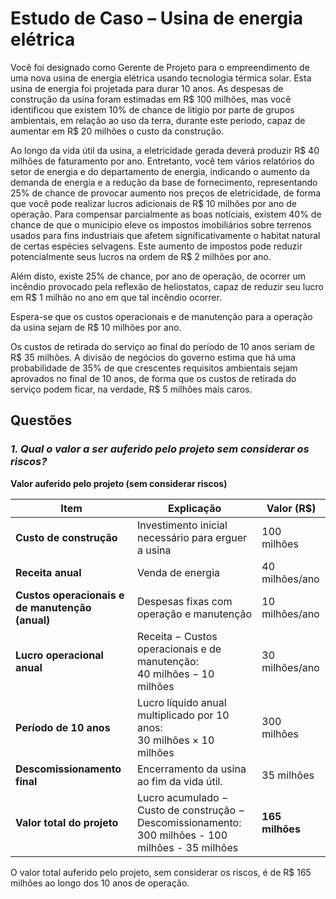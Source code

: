 # Estudo de Caso – Usina de energia elétrica

Você foi designado como Gerente de Projeto para o empreendimento de uma nova usina de
energia elétrica usando tecnologia térmica solar. Esta usina de energia foi projetada para durar
10 anos. As despesas de construção da usina foram estimadas em R$ 100 milhões, mas você
identificou que existem 10% de chance de litígio por parte de grupos ambientais, em relação ao
uso da terra, durante este período, capaz de aumentar em R$ 20 milhões o custo da construção.

Ao longo da vida útil da usina, a eletricidade gerada deverá produzir R$ 40 milhões de faturamento por ano. Entretanto, você tem vários relatórios do setor de energia e do departamento
de energia, indicando o aumento da demanda de energia e a redução da base de fornecimento,
representando 25% de chance de provocar aumento nos preços de eletricidade, de forma que
você pode realizar lucros adicionais de R$ 10 milhões por ano de operação. Para compensar
parcialmente as boas notíciais, existem 40% de chance de que o município eleve os impostos
imobiliários sobre terrenos usados para fins industriais que afetem significativamente o habitat
natural de certas espécies selvagens. Este aumento de impostos pode reduzir potencialmente
seus lucros na ordem de R$ 2 milhões por ano.

Além disto, existe 25% de chance, por ano de operação, de ocorrer um incêndio provocado
pela reflexão de heliostatos, capaz de reduzir seu lucro em R$ 1 milhão no ano em que tal
incêndio ocorrer.

Espera-se que os custos operacionais e de manutenção para a operação da usina sejam de
R$ 10 milhões por ano.

Os custos de retirada do serviço ao final do período de 10 anos seriam de R$ 35 milhões.
A divisão de negócios do governo estima que há uma probabilidade de 35% de que crescentes
requisitos ambientais sejam aprovados no final de 10 anos, de forma que os custos de retirada
do serviço podem ficar, na verdade, R$ 5 milhões mais caros.

## Questões

### *1. Qual o valor a ser auferido pelo projeto sem considerar os riscos?*

**Valor auferido pelo projeto (sem considerar riscos)**

| Item                          | Explicação                                                                 | Valor (R$) |
|-------------------------------|-----------------------------------------------------------------------------|--------------------|
| **Custo de construção**       | Investimento inicial necessário para erguer a usina | 100 milhões|
| **Receita anual**             | Venda de energia | 40 milhões/ano |
| **Custos operacionais e de manutenção (anual)** | Despesas fixas com operação e manutenção | 10 milhões/ano |
| **Lucro operacional anual**   | Receita − Custos operacionais e de manutenção: <br> 40 milhões − 10 milhões | 30 milhões/ano |
| **Período de 10 anos**        | Lucro líquido anual multiplicado por 10 anos: <br> 30 milhões × 10 milhões| 300 milhões |
| **Descomissionamento final**  | Encerramento da usina ao fim da vida útil. | 35 milhões |
| **Valor total do projeto**    | Lucro acumulado − Custo de construção − Descomissionamento: <br> 300 milhões - 100 milhões - 35 milhões | **165 milhões** |

O valor total auferido pelo projeto, sem considerar os riscos, é de R$ 165 milhões ao longo dos 10 anos de operação.

